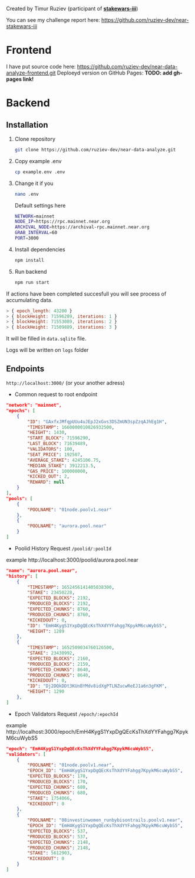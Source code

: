 Created by Timur Ruziev (participant of [**stakewars-iii**](https://github.com/near/stakewars-iii))

You can see my challenge report here: https://github.com/ruziev-dev/near-stakewars-iii

# Frontend

I have put source code here: https://github.com/ruziev-dev/near-data-analyze-frontend.git
Deploeyd version on GitHub Pages: **TODO: add gh-pages link!**

# Backend

## Installation

1. Clone repository

   ```bash
   git clone https://github.com/ruziev-dev/near-data-analyze.git
   ```

2. Copy example .env

   ```bash
   cp example.env .env
   ```

3. Change it if you

   ```bash
   nano .env
   ```

   Default settings here

   ```bash
   NETWORK=mainnet
   NODE_IP=https://rpc.mainnet.near.org
   ARCHIVAL_NODE=https://archival-rpc.mainnet.near.org
   GRAB_INTERVAL=60
   PORT=3000
   ```

4. Install dependencies

   ```bash
   npm install
   ```

5. Run backend

   ```bash
   npm run start
   ```

If actions have been completed succesfull you will see process of accumulating data.

```js
> { epoch_length: 43200 }
> { blockHeight: 71596289, iterations: 1 }
> { blockHeight: 71553089, iterations: 2 }
> { blockHeight: 71509889, iterations: 3 }
```

It will be filled in `data.sqlite` file.

Logs will be written on `logs` folder

## Endpoints

`http://localhost:3000/` (or your another adress)

- Common request to root endpoint

```json
"network": "mainnet",
"epochs": [
	{
        "ID": "GAxfxJMfqpUUu4uJEpJ2xGvs3DSZmUN3spZzqAJhEg1H",
        "TIMESTAMP": 1660000010826932500,
        "HEIGHT": 1430,
        "START_BLOCK": 71596290,
        "LAST_BLOCK": 71639489,
        "VALIDATORS": 100,
        "SEAT_PRICE": 192507,
        "AVERAGE_STAKE": 4245106.75,
        "MEDIAN_STAKE": 3912213.5,
        "GAS_PRICE": 100000000,
        "KICKED_OUT": 2,
        "REWARD": null
	}
],
"pools": [
	{
        "POOLNAME": "01node.poolv1.near"
    },
	{
        "POOLNAME": "aurora.pool.near"
    }
]
```

- Poolid History Request `/poolid/:poolId`

example http://localhost:3000/poolid/aurora.pool.near

```json
"name": "aurora.pool.near",
"history": [
	{
        "TIMESTAMP": 1652456141405038300,
        "STAKE": 23450228,
        "EXPECTED_BLOCKS": 2192,
        "PRODUCED_BLOCKS": 2192,
        "EXPECTED_CHUNKS": 8760,
        "PRODUCED_CHUNKS": 8760,
        "KICKEDOUT": 0,
        "ID": "EmH4KygS1YxpDgQEcKsThXdYYFahgg7KpykM6cuWybS5",
        "HEIGHT": 1289
    },
    {
        "TIMESTAMP": 1652509034760126500,
        "STAKE": 23430992,
        "EXPECTED_BLOCKS": 2160,
        "PRODUCED_BLOCKS": 2159,
        "EXPECTED_CHUNKS": 8640,
        "PRODUCED_CHUNKS": 8640,
        "KICKEDOUT": 0,
        "ID": "Dj2DQkDDt3KUnBYMdv8idXgPTLNZucwReEJ1a6n3gFKM",
        "HEIGHT": 1290
    },
]
```

- Epoch Validators Request `/epoch/:epochId`

example http://localhost:3000/epoch/EmH4KygS1YxpDgQEcKsThXdYYFahgg7KpykM6cuWybS5

```json
"epoch": "EmH4KygS1YxpDgQEcKsThXdYYFahgg7KpykM6cuWybS5",
"validators": [
    {
        "POOLNAME": "01node.poolv1.near",
        "EPOCH_ID": "EmH4KygS1YxpDgQEcKsThXdYYFahgg7KpykM6cuWybS5",
        "EXPECTED_BLOCKS": 170,
        "PRODUCED_BLOCKS": 170,
        "EXPECTED_CHUNKS": 680,
        "PRODUCED_CHUNKS": 680,
        "STAKE": 1754066,
        "KICKEDOUT": 0
    },
    {
        "POOLNAME": "08investinwomen_runbybisontrails.poolv1.near",
        "EPOCH_ID": "EmH4KygS1YxpDgQEcKsThXdYYFahgg7KpykM6cuWybS5",
        "EXPECTED_BLOCKS": 537,
        "PRODUCED_BLOCKS": 537,
        "EXPECTED_CHUNKS": 2148,
        "PRODUCED_CHUNKS": 2148,
        "STAKE": 5612903,
        "KICKEDOUT": 0
    }
]
```
